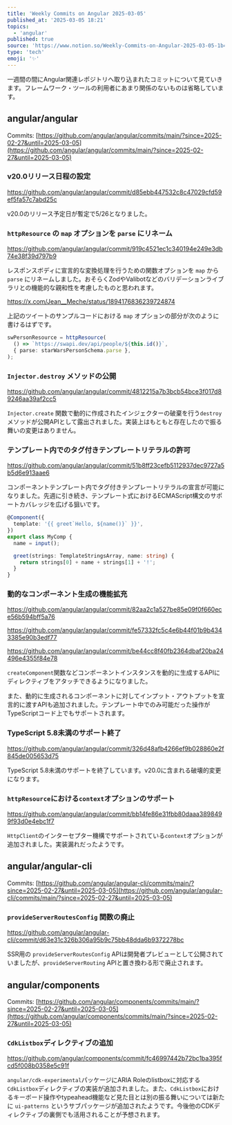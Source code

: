 ```yaml
---
title: 'Weekly Commits on Angular 2025-03-05'
published_at: '2025-03-05 18:21'
topics:
  - 'angular'
published: true
source: 'https://www.notion.so/Weekly-Commits-on-Angular-2025-03-05-1b43521b014a80448298efca294f5fde'
type: 'tech'
emoji: '✨'
---
```


一週間の間にAngular関連レポジトリへ取り込まれたコミットについて見ていきます。フレームワーク・ツールの利用者にあまり関係のないものは省略しています。

## angular/angular

Commits: [https://github.com/angular/angular/commits/main/?since=2025-02-27&until=2025-03-05](https://github.com/angular/angular/commits/main/?since=2025-02-27&until=2025-03-05)

### v20.0リリース日程の設定

https://github.com/angular/angular/commit/d85ebb447532c8c47029cfd59ef5fa57c7abd25c

v20.0のリリース予定日が暫定で5/26となりました。

### `httpResource` の `map` オプションを `parse` にリネーム

https://github.com/angular/angular/commit/919c4521ec1c340194e249e3db74e38f39d797b9

レスポンスボディに宣言的な変換処理を行うための関数オプションを `map` から `parse` にリネームしました。おそらくZodやValibotなどのバリデーションライブラリとの機能的な親和性を考慮したものと思われます。

https://x.com/Jean__Meche/status/1894176836239724874

上記のツイートのサンプルコードにおける `map` オプションの部分が次のように書けるはずです。

```typescript
swPersonResource = httpResource(
  () => `https://swapi.dev/api/people/${this.id()}`,
  { parse: starWarsPersonSchema.parse },
);
```

### `Injector.destroy` メソッドの公開

https://github.com/angular/angular/commit/4812215a7b3bcb54bce3f017d89246aa39af2cc5

`Injector.create` 関数で動的に作成されたインジェクターの破棄を行う`destroy`メソッドが公開APIとして露出されました。実装上はもともと存在したので振る舞いの変更はありません。

### テンプレート内でのタグ付きテンプレートリテラルの許可

https://github.com/angular/angular/commit/51b8ff23cefb5112937dec9727a5b5d6e913aae6

コンポーネントテンプレート内でタグ付きテンプレートリテラルの宣言が可能になりました。先週に引き続き、テンプレート式におけるECMAScript構文のサポートカバレッジを広げる狙いです。

```typescript
@Component({
  template: '{{ greet`Hello, ${name()}` }}',
})
export class MyComp {
  name = input();

  greet(strings: TemplateStringsArray, name: string) {
    return strings[0] + name + strings[1] + '!';
  }
}
```

### 動的なコンポーネント生成の機能拡充

https://github.com/angular/angular/commit/82aa2c1a527be85e09f0f660ece56b594bff5a76

https://github.com/angular/angular/commit/fe57332fc5c4e6b44f01b9b4343385e90b3edf77

https://github.com/angular/angular/commit/be44cc8f40fb2364dbaf20ba24496e4355f84e78

`createComponent`関数などコンポーネントインスタンスを動的に生成するAPIにディレクティブをアタッチできるようになりました。

また、動的に生成されるコンポーネントに対してインプット・アウトプットを宣言的に渡すAPIも追加されました。テンプレート中でのみ可能だった操作がTypeScriptコード上でもサポートされます。

### TypeScript 5.8未満のサポート終了

https://github.com/angular/angular/commit/326d48afb4266ef9b028860e2f845de005653d75

TypeScript 5.8未満のサポートを終了しています。v20.0に含まれる破壊的変更になります。

### `httpResource`における`context`オプションのサポート

https://github.com/angular/angular/commit/bb14fe86e31fbb80daaa3898499f93d0e4ebc1f7

`HttpClient`のインターセプター機構でサポートされている`context`オプションが追加されました。実装漏れだったようです。

## angular/angular-cli

Commits: [https://github.com/angular/angular-cli/commits/main/?since=2025-02-27&until=2025-03-05](https://github.com/angular/angular-cli/commits/main/?since=2025-02-27&until=2025-03-05)

### `provideServerRoutesConfig` 関数の廃止

https://github.com/angular/angular-cli/commit/d63e31c326b306a95b9c75bb48dda6b9372278bc

SSR用の `provideServerRoutesConfig` APIは開発者プレビューとして公開されていましたが、`provideServerRouting` APIと置き換わる形で廃止されます。

## angular/components

Commits: [https://github.com/angular/components/commits/main/?since=2025-02-27&until=2025-03-05](https://github.com/angular/components/commits/main/?since=2025-02-27&until=2025-03-05)

### `CdkListbox`ディレクティブの追加

https://github.com/angular/components/commit/fc46997442b72bc1ba395fcd5f008b0358e5c91f

`angular/cdk-experimental`パッケージにARIA Roleのlistboxに対応する`CdkListbox`ディレクティブの実装が追加されました。また、`CdkListbox`におけるキーボード操作やtypeahead機能など見た目とは別の振る舞いについては新たに `ui-patterns` というサブパッケージが追加されたようです。今後他のCDKディレクティブの裏側でも活用されることが予想されます。
